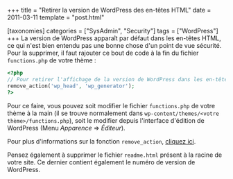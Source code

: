 +++
title = "Retirer la version de WordPress des en-têtes HTML"
date = 2011-03-11
template = "post.html"

[taxonomies]
categories = ["SysAdmin", "Security"]
tags = ["WordPress"]
+++
La version de WordPress apparaît par défaut dans les en-têtes HTML, ce qui n'est
bien entendu pas une bonne chose d'un point de vue sécurité. Pour la supprimer,
il faut rajouter ce bout de code à la fin du fichier `functions.php` de votre
thème :

```php
<?php
// Pour retirer l'affichage de la version de WordPress dans les en-têtes HTML.
remove_action('wp_head', 'wp_generator');
?>
```

Pour ce faire, vous pouvez soit modifier le fichier `functions.php` de votre
thème à la main (il se trouve normalement dans `wp-content/themes/<votre
thème>/functions.php`), soit le modifier depuis l'interface d'édition de
WordPress (Menu *Apparence* => *Éditeur*).

Pour plus d'informations sur la fonction `remove_action`, [cliquez
ici][remove_action].

Pensez également à supprimer le fichier `readme.html` présent à la racine de
votre site. Ce dernier contient également le numéro de version de WordPress.

 [remove_action]: https://codex.wordpress.org/Function_Reference/remove_action "codex.wordpress.org : Remove Action"
